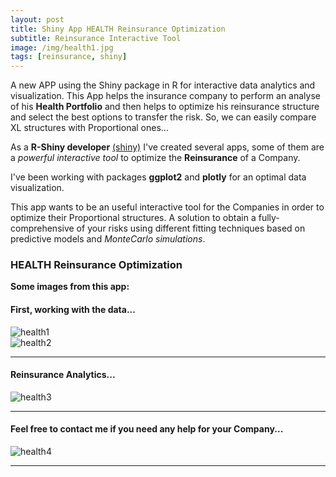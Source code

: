 ```yaml
---
layout: post
title: Shiny App HEALTH Reinsurance Optimization
subtitle: Reinsurance Interactive Tool
image: /img/health1.jpg
tags: [reinsurance, shiny]
---
```


A new APP using the Shiny package in R for interactive data analytics and visualization. This App helps the insurance company to perform an analyse of his **Health Portfolio** and then helps to optimize his reinsurance structure and select the best options to transfer the risk. So, we can easily compare XL structures with Proportional ones...  

As a **R-Shiny developer** [(shiny)](http://shiny.rstudio.com/tutorial/) I've created several apps, some of them are a *powerful interactive tool* to optimize the **Reinsurance** of a Company.

I've been working with packages **ggplot2** and **plotly** for an optimal data visualization. 

This app wants to be an useful interactive tool for the Companies in order to optimize their Proportional structures. A solution to obtain a fully-comprehensive of your risks using different fitting techniques based on predictive models and *MonteCarlo simulations*.

### HEALTH Reinsurance Optimization
**Some images from this app:**

#### First, working with the data...
![health1](https://i.ibb.co/vsCJCgw/health1.jpg)
<br>
![health2](https://i.ibb.co/fNxC26q/health2.png)
* * *
#### Reinsurance Analytics...
![health3](https://i.ibb.co/pKTBfWT/health3.png)
* * *
#### Feel free to contact me if you need any help for your Company...
![health4](https://i.ibb.co/jJTwDMp/health4.png)
* * *

